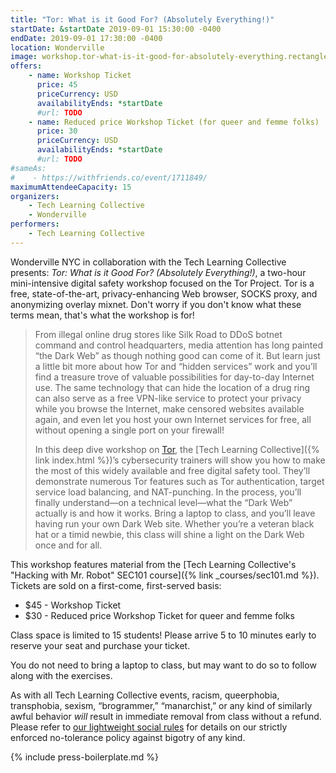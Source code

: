```yaml
---
title: "Tor: What is it Good For? (Absolutely Everything!)"
startDate: &startDate 2019-09-01 15:30:00 -0400
endDate: 2019-09-01 17:30:00 -0400
location: Wonderville
image: workshop.tor-what-is-it-good-for-absolutely-everything.rectangle.png
offers:
    - name: Workshop Ticket
      price: 45
      priceCurrency: USD
      availabilityEnds: *startDate
      #url: TODO
    - name: Reduced price Workshop Ticket (for queer and femme folks)
      price: 30
      priceCurrency: USD
      availabilityEnds: *startDate
      #url: TODO
#sameAs:
#    - https://withfriends.co/event/1711849/
maximumAttendeeCapacity: 15
organizers:
    - Tech Learning Collective
    - Wonderville
performers:
    - Tech Learning Collective
---
```


Wonderville NYC in collaboration with the Tech Learning Collective presents: *Tor: What is it Good For? (Absolutely Everything!)*, a two-hour mini-intensive digital safety workshop focused on the Tor Project. Tor is a free, state-of-the-art, privacy-enhancing Web browser, SOCKS proxy, and anonymizing overlay mixnet. Don't worry if you don't know what these terms mean, that's what the workshop is for!

> From illegal online drug stores like Silk Road to DDoS botnet command and control headquarters, media attention has long painted “the Dark Web” as though nothing good can come of it. But learn just a little bit more about how Tor and “hidden services” work and you’ll find a treasure trove of valuable possibilities for day-to-day Internet use. The same technology that can hide the location of a drug ring can also serve as a free VPN-like service to protect your privacy while you browse the Internet, make censored websites available again, and even let you host your own Internet services for free, all without opening a single port on your firewall!
>
> In this deep dive workshop on [Tor](https://torproject.org/), the [Tech Learning Collective]({% link index.html %})’s cybersecurity trainers will show you how to make the most of this widely available and free digital safety tool. They’ll demonstrate numerous Tor features such as Tor authentication, target service load balancing, and NAT-punching. In the process, you’ll finally understand—on a technical level—what the “Dark Web” actually is and how it works. Bring a laptop to class, and you’ll leave having run your own Dark Web site. Whether you’re a veteran black hat or a timid newbie, this class will shine a light on the Dark Web once and for all.

This workshop features material from the [Tech Learning Collective's "Hacking with Mr. Robot" SEC101 course]({% link _courses/sec101.md %}). Tickets are sold on a first-come, first-served basis:

* $45 - Workshop Ticket
* $30 - Reduced price Workshop Ticket for queer and femme folks

Class space is limited to 15 students! Please arrive 5 to 10 minutes early to reserve your seat and purchase your ticket.

You do not need to bring a laptop to class, but may want to do so to follow along with the exercises.

As with all Tech Learning Collective events, racism, queerphobia, transphobia, sexism, “brogrammer,” “manarchist,” or any kind of similarly awful behavior *will* result in immediate removal from class without a refund. Please refer to [our lightweight social rules](https://github.com/AnarchoTechNYC/meta/wiki/Social-rules) for details on our strictly enforced no-tolerance policy against bigotry of any kind.

{% include press-boilerplate.md %}
